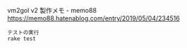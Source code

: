 vm2gol v2 製作メモ - memo88  
https://memo88.hatenablog.com/entry/2019/05/04/234516


```
テストの実行
rake test
```
